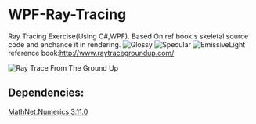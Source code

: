 # WPF-Ray-Tracing
Ray Tracing Exercise(Using C#,WPF). Based On ref book's skeletal source code and enchance it in rendering.
![Glossy](https://pan.baidu.com/s/1miSEV4O)
![Specular](https://pan.baidu.com/s/1o7CL8No)
![EmissiveLight](https://pan.baidu.com/s/1hsDobVQ)
reference book:http://www.raytracegroundup.com/

![Ray Trace From The Ground Up](http://ec4.images-amazon.com/images/I/41N0m%2BnDcgL._SL500_AA300_.jpg)

## Dependencies:
[MathNet.Numerics.3.11.0](http://www.mathdotnet.com/)

